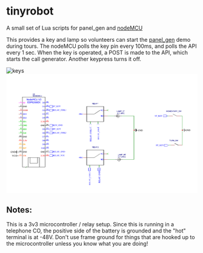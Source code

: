 # tinyrobot
A small set of Lua scripts for panel_gen and [nodeMCU](https://en.wikipedia.org/wiki/NodeMCU)

This provides a key and lamp so volunteers can start the [panel_gen](https://github.com/theautumn/panel_gen) demo during tours. The nodeMCU polls the key pin every 100ms, and polls the API every 1 sec. When the key is operated, a POST is made to the API, which starts the call generator. Another keypress turns it off.

![keys](images/5xb1.jpg)
![schematic](images/schematic.png)

Notes:
-----
This is a 3v3 microcontroller / relay setup. Since this is running in a telephone CO, the positive side of the battery is grounded and the "hot" terminal is at -48V. Don't use frame ground for things that are hooked up to the microcontroller unless you know what you are doing!
